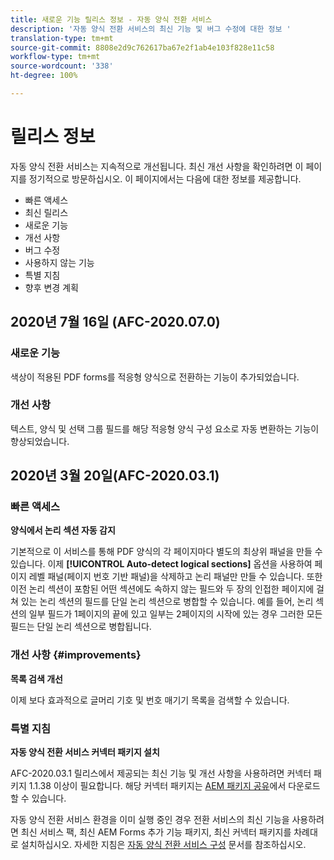 ```yaml
---
title: 새로운 기능 릴리스 정보 - 자동 양식 전환 서비스
description: '자동 양식 전환 서비스의 최신 기능 및 버그 수정에 대한 정보 '
translation-type: tm+mt
source-git-commit: 8808e2d9c762617ba67e2f1ab4e103f828e11c58
workflow-type: tm+mt
source-wordcount: '338'
ht-degree: 100%

---
```



# 릴리스 정보

자동 양식 전환 서비스는 지속적으로 개선됩니다. 최신 개선 사항을 확인하려면 이 페이지를 정기적으로 방문하십시오. 이 페이지에서는 다음에 대한 정보를 제공합니다.

* 빠른 액세스
* 최신 릴리스
* 새로운 기능
* 개선 사항
* 버그 수정
* 사용하지 않는 기능
* 특별 지침
* 향후 변경 계획


## 2020년 7월 16일 (AFC-2020.07.0)

### 새로운 기능

색상이 적용된 PDF forms를 적응형 양식으로 전환하는 기능이 추가되었습니다.

### 개선 사항

텍스트, 양식 및 선택 그룹 필드를 해당 적응형 양식 구성 요소로 자동 변환하는 기능이 향상되었습니다.


## 2020년 3월 20일(AFC-2020.03.1)

### 빠른 액세스

**양식에서 논리 섹션 자동 감지**

기본적으로 이 서비스를 통해 PDF 양식의 각 페이지마다 별도의 최상위 패널을 만들 수 있습니다. 이제 **[!UICONTROL Auto-detect logical sections]** 옵션을 사용하여 페이지 레벨 패널(페이지 번호 기반 패널)을 삭제하고 논리 패널만 만들 수 있습니다. 또한 이전 논리 섹션이 포함된 어떤 섹션에도 속하지 않는 필드와 두 장의 인접한 페이지에 걸쳐 있는 논리 섹션의 필드를 단일 논리 섹션으로 병합할 수 있습니다. 예를 들어, 논리 섹션의 일부 필드가 1페이지의 끝에 있고 일부는 2페이지의 시작에 있는 경우 그러한 모든 필드는 단일 논리 섹션으로 병합됩니다.

### 개선 사항 {#improvements}

**목록 검색 개선**

이제 보다 효과적으로 글머리 기호 및 번호 매기기 목록을 검색할 수 있습니다.

### 특별 지침

**자동 양식 전환 서비스 커넥터 패키지 설치**

AFC-2020.03.1 릴리스에서 제공되는 최신 기능 및 개선 사항을 사용하려면 커넥터 패키지 1.1.38 이상이 필요합니다. 해당 커넥터 패키지는 [AEM 패키지 공유](https://www.adobeaemcloud.com/content/marketplace/marketplaceProxy.html?packagePath=/content/companies/public/adobe/packages/cq650/featurepack/AFCS-Connector-2020.03.1)에서 다운로드할 수 있습니다.

자동 양식 전환 서비스 환경을 이미 실행 중인 경우 전환 서비스의 최신 기능을 사용하려면 최신 서비스 팩, 최신 AEM Forms 추가 기능 패키지, 최신 커넥터 패키지를 차례대로 설치하십시오. 자세한 지침은 [자동 양식 전환 서비스 구성](configure-service.md) 문서를 참조하십시오.
